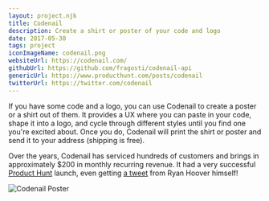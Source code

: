 ```yaml
---
layout: project.njk
title: Codenail
description: Create a shirt or poster of your code and logo
date: 2017-05-30
tags: project
iconImageName: codenail.png
websiteUrl: https://codenail.com/
githubUrl: https://github.com/fragosti/codenail-api
genericUrl: https://www.producthunt.com/posts/codenail
twitterUrl: https://twitter.com/codenail
---
```


If you have some code and a logo, you can use Codenail to create a poster or a shirt out of them. It provides a UX where you can paste in your code, shape it into a logo, and cycle through different styles until you find one you're excited about. Once you do, Codenail will print the shirt or poster and send it to your address (shipping is free).

Over the years, Codenail has serviced hundreds of customers and brings in approximately \$200 in monthly recurring revenue. It had a very successful [Product Hunt](https://www.producthunt.com/posts/codenail) launch, even getting [a tweet](https://twitter.com/rrhoover/status/900115867522019330) from Ryan Hoover himself!

![Codenail Poster](/assets/img/codenail-framed-poster.jpeg)
